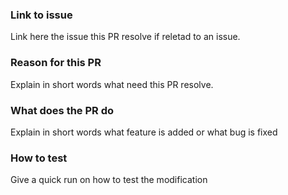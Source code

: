 ### Link to issue
Link here the issue this PR resolve if reletad to an issue.

### Reason for this PR
Explain in short words what need this PR resolve.

### What does the PR do
Explain in short words what feature is added or what bug is fixed

### How to test
Give a quick run on how to test the modification


